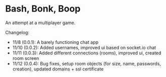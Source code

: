 # Bash, Bonk, Boop
An attempt at a multiplayer game.

Changelog:
- 11/8 (0.0.1): A barely functioning chat app
- 11/10 (0.0.2): Added usernames, improved ui based on socket.io chat
- 11/11 (0.0.3): Added different connections (rooms), improved ui, created room screen
- 11/12 (0.0.4): Bug fixes, setup room objects (for size, name, passwords, creation), updated domains + ssl certificate